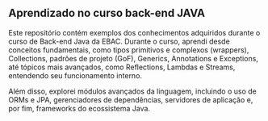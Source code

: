 ## Aprendizado no curso back-end JAVA
Este repositório contém exemplos dos conhecimentos adquiridos durante o curso de Back-end Java da EBAC. Durante o curso, aprendi desde conceitos fundamentais, como tipos primitivos e complexos (wrappers), Collections, padrões de projeto (GoF), Generics, Annotations e Exceptions, até tópicos mais avançados, como Reflections, Lambdas e Streams, entendendo seu funcionamento interno.

Além disso, explorei módulos avançados da linguagem, incluindo o uso de ORMs e JPA, gerenciadores de dependências, servidores de aplicação e, por fim, frameworks do ecossistema Java.
